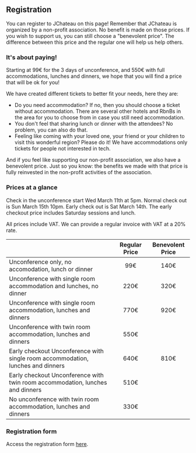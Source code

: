 # &nbsp;

## Registration

You can register to JChateau on this page! Remember that JChateau is organized by a non-profit association. No benefit is made on those prices. If you wish to support us, you can still choose a "benevolent price". The difference between this price and the regular one will help us help others. 

### It's about paying!

Starting at 99€ for the 3 days of unconference, and 550€ with full accommodations, lunches and dinners, we hope that you will find a price that will be ok for you!

We have created different tickets to better fit your needs, here they are: 
* Do you need accommodation? If no, then you should choose a ticket without accommodation. There are several other hotels and RbnBs in the area for you to choose from in case you still need accommodation.
* You don't feel that sharing lunch or dinner with the attendees? No problem, you can also do that.
* Feeling like coming with your loved one, your friend or your children to visit this wonderful region? Please do it! We have accommodations only tickets for people not interested in tech.

And if you feel like supporting our non-profit association, we also have a benevolent price. Just so you know: the benefits we made with that price is fully reinvested in the non-profit activities of the association. 

### Prices at a glance

Check in the unconference start Wed March 11th at 5pm. Normal check out is Sun March 15th 10pm. Early check out is Sat March 14th. The early checkout price includes Saturday sessions and lunch. 

All prices include VAT. We can provide a regular invoice with VAT at a 20% rate. 

|                   | Regular Price           | Benevolent Price  |
| ----------------- | :---------------------: | :---------------: |
| Unconference only, no accomodation, lunch or dinner                               | 99€   | 140€ |
| Unconference with single room accommodation and lunches, no dinner                | 220€  | 320€ |
| Unconference with single room accommodation, lunches and dinners                  | 770€  | 920€ |
| Unconference with twin room accommodation, lunches and dinners                    | 550€  |      |
| Early checkout Unconference with single room accommodation, lunches and dinners   | 640€  | 810€ |
| Early checkout Unconference with twin room accommodation, lunches and dinners     | 510€  |      |
| No unconference with twin room accommodation, lunches and dinners                 | 330€  |      |

### Registration form

Access the registration form [here](https://www.helloasso.com/associations/bjpc/evenements/jchateau/widget).
